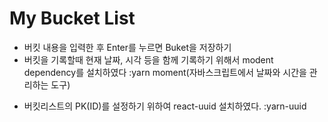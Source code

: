 # My Bucket List

- 버킷 내용을 입력한 후 Enter를 누르면 Buket을 저장하기
- 버킷을 기록할때 현재 날짜, 시각 등을 함께 기록하기 위해서 modent dependency를 설치하였다
  :yarn moment(자바스크립트에서 날짜와 시간을 관리하는 도구)

* 버킷리스트의 PK(ID)를 설정하기 위하여 react-uuid 설치하였다.
  :yarn-uuid
